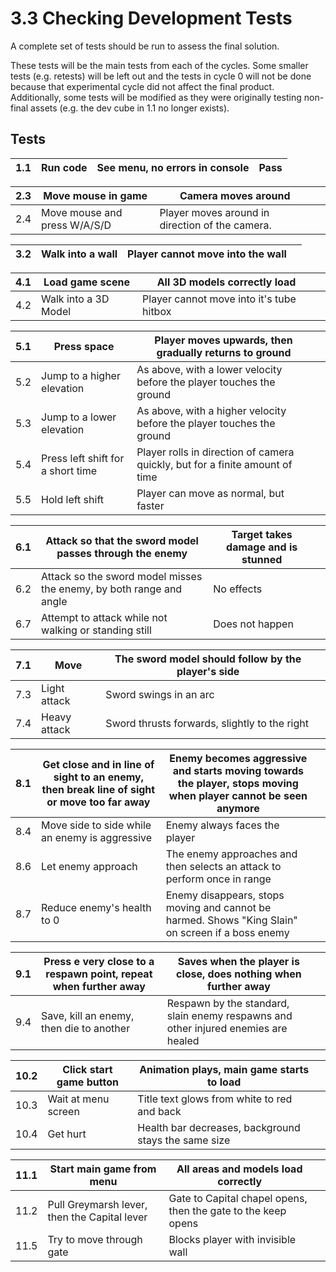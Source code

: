 # 3.3 Checking Development Tests

A complete set of tests should be run to assess the final solution.

These tests will be the main tests from each of the cycles. Some smaller tests (e.g. retests) will be left out and the tests in cycle 0 will not be done because that experimental cycle did not affect the final product. Additionally, some tests will be modified as they were originally testing non-final assets (e.g. the dev cube in 1.1 no longer exists).

## Tests

| 1.1 | Run code | See menu, no errors in console | Pass |
| --- | -------- | ------------------------------ | ---- |

| 2.3 | Move mouse in game           | Camera moves around                             |   |
| --- | ---------------------------- | ----------------------------------------------- | - |
| 2.4 | Move mouse and press W/A/S/D | Player moves around in direction of the camera. |   |

| 3.2 | Walk into a wall | Player cannot move into the wall |   |
| --- | ---------------- | -------------------------------- | - |

| 4.1 | Load game scene      | All 3D models correctly load             |   |
| --- | -------------------- | ---------------------------------------- | - |
| 4.2 | Walk into a 3D Model | Player cannot move into it's tube hitbox |   |



| 5.1 | Press space                       | Player moves upwards, then gradually returns to ground                       |   |
| --- | --------------------------------- | ---------------------------------------------------------------------------- | - |
| 5.2 | Jump to a higher elevation        | As above, with a lower velocity before the player touches the ground         |   |
| 5.3 | Jump to a lower elevation         | As above, with a higher velocity before the player touches the ground        |   |
| 5.4 | Press left shift for a short time | Player rolls in direction of camera quickly, but for a finite amount of time |   |
| 5.5 | Hold left shift                   | Player can move as normal, but faster                                        |   |

| 6.1 | Attack so that the sword model passes through the enemy             | Target takes damage and is stunned |   |
| --- | ------------------------------------------------------------------- | ---------------------------------- | - |
| 6.2 | Attack so the sword model misses the enemy, by both range and angle | No effects                         |   |
| 6.7 | Attempt to attack while not walking or standing still               | Does not happen                    |   |

| 7.1 | Move         | The sword model should follow by the player's side |   |
| --- | ------------ | -------------------------------------------------- | - |
| 7.3 | Light attack | Sword swings in an arc                             |   |
| 7.4 | Heavy attack | Sword thrusts forwards, slightly to the right      |   |

| 8.1 | Get close and in line of sight to an enemy, then break line of sight or move too far away | Enemy becomes aggressive and starts moving towards the player, stops moving when player cannot be seen anymore |   |
| --- | ----------------------------------------------------------------------------------------- | -------------------------------------------------------------------------------------------------------------- | - |
| 8.4 | Move side to side while an enemy is aggressive                                            | Enemy always faces the player                                                                                  |   |
| 8.6 | Let enemy approach                                                                        | The enemy approaches and then selects an attack to perform once in range                                       |   |
| 8.7 | Reduce enemy's health to 0                                                                | Enemy disappears, stops moving and cannot be harmed. Shows "King Slain" on screen if a boss enemy              |   |

| 9.1 | Press e very close to a respawn point, repeat when further away | Saves when the player is close, does nothing when further away                     |   |
| --- | --------------------------------------------------------------- | ---------------------------------------------------------------------------------- | - |
| 9.4 | Save, kill an enemy, then die to another                        | Respawn by the standard, slain enemy respawns and other injured enemies are healed |   |

| 10.2 | Click start game button | Animation plays, main game starts to load            |   |
| ---- | ----------------------- | ---------------------------------------------------- | - |
| 10.3 | Wait at menu screen     | Title text glows from white to red and back          |   |
| 10.4 | Get hurt                | Health bar decreases, background stays the same size |   |

| 11.1 | Start main game from menu                    | All areas and models load correctly                           |   |
| ---- | -------------------------------------------- | ------------------------------------------------------------- | - |
| 11.2 | Pull Greymarsh lever, then the Capital lever | Gate to Capital chapel opens, then the gate to the keep opens |   |
| 11.5 | Try to move through gate                     | Blocks player with invisible wall                             |   |

